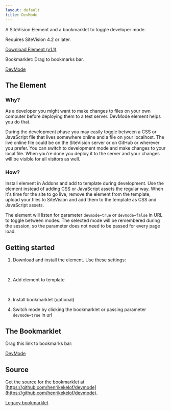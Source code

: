```yaml
---
layout: default
title: DevMode
---
```


<p class="lead">A SiteVision Element and a bookmarklet to toggle developer mode.</p>

Requires SiteVision 4.2 or later.

<p><a href="/devmode/ekelof.devmode.css-1.1.sve" class="btn btn-primary btn-lg">Download Element (v1.1)</a></p>

<p class="lead">Bookmarklet: Drag to bookmarks bar.</p>
<p><a href="javascript:(function(a){var b=a.createElement('script');b.setAttribute('src','//henrikekelof.github.io/devmode/bookmarklet-4.2.js?o='+encodeURIComponent(a.location.href)+'&t='+(new Date).getTime()),a.body.appendChild(b)}(document));" class="btn btn-success btn-lg" title="Drag link to bookmarks bar!">DevMode</a></p>

## The Element

### Why?

As a developer you might want to make changes to files on your own computer before deploying
them to a test server. DevMode element helps you do that.

During the development phase you may easily toggle between a CSS or JavaScript file that lives
somewhere online and a file on your localhost. The live online file could be on the SiteVision
server or on GitHub or wherever you prefer. You can switch to development mode and make changes
to your local file. When you're done you deploy it to the server and your changes will be visible
for all visitors as well.


### How?

Install element in Addons and add to template during development. Use the element instead of adding
CSS or JavaScript assets the regular way. When it's time for the site to go live, remove the element
from the template, upload your files to SiteVision and add them to the template as CSS and
JavaScript assets.

The element will listen for parameter `devmode=true` or `devmode=false` in URL to toggle between
modes. The selected mode will be remembered during the session, so the parameter does not need
to be passed for every page load.



## Getting started

1. Download and install the element. Use these settings:

<img src="/devmode/assets/import1.png" alt="">

<img src="/devmode/assets/import2.png" alt="">

2. Add element to template

<img src="/devmode/assets/template1.png" alt="">

<img src="/devmode/assets/template2.png" alt="">

<img src="/devmode/assets/template3.png" alt="">

3. Install bookmarklet (optional)

4. Switch mode by clicking the bookmarklet or passing parameter `devmode=true` in url


## The Bookmarklet

<p class="lead">Drag this link to bookmarks bar:</p>
<p><a href="javascript:(function(a){var b=a.createElement('script');b.setAttribute('src','//henrikekelof.github.io/devmode/bookmarklet-4.2.js?o='+encodeURIComponent(a.location.href)+'&t='+(new Date).getTime()),a.body.appendChild(b)}(document));" class="btn btn-success btn-lg" title="Drag link to bookmarks bar!">DevMode</a></p>


## Source

Get the source for the bookmarklet at [https://github.com/henrikekelof/devmode](https://github.com/henrikekelof/devmode).


<p><a href="javascript:(function(a){var b=a.createElement('script');b.setAttribute('src','//henrikekelof.github.io/devmode/bookmarklet.js?o='+encodeURIComponent(a.location.href)+'&t='+(new Date).getTime()),a.body.appendChild(b)}(document));" class="btn btn-default btn-xs" title="Drag link to bookmarks bar!">Legacy bookmarklet</a></p>


